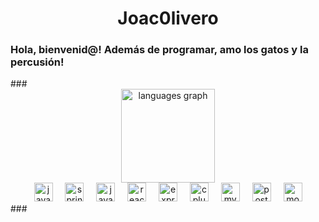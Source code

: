 <h1 align="center">Joac0livero</h1>
<h3 align="left">Hola, bienvenid@! Además de programar, amo los gatos y la percusión!</h3>
###

<div align="center">
  <img src="https://github-readme-stats.vercel.app/api/top-langs/?username=Pulpoide&theme=vue-dark&show_icons=true&hide_border=true&layout=compact" height="150" alt="languages graph"  />
</div>
<div align="center">
  <img src="https://cdn.jsdelivr.net/gh/devicons/devicon/icons/java/java-original.svg" width="30" alt="java logo" />
  <img width="12" />
  <img src="https://cdn.jsdelivr.net/gh/devicons/devicon/icons/spring/spring-original.svg" width="30" alt="spring logo" />
  <img width="12" />
  <img src="https://cdn.jsdelivr.net/gh/devicons/devicon/icons/javascript/javascript-original.svg" width="30" alt="javascript logo" />
  <img width="12" />
  <img src="https://cdn.jsdelivr.net/gh/devicons/devicon/icons/react/react-original.svg" width="30" alt="react logo" />
  <img width="12" />
  <img src="https://cdn.jsdelivr.net/gh/devicons/devicon/icons/express/express-original.svg" width="30" alt="express logo" />
  <img width="12" />
  <img src="https://cdn.jsdelivr.net/gh/devicons/devicon/icons/cplusplus/cplusplus-original.svg" width="30" alt="cplusplus logo" />
  <img width="12" />
  <img src="https://cdn.jsdelivr.net/gh/devicons/devicon/icons/mysql/mysql-original.svg" width="30" alt="mysql logo" />
  <img width="12" />
  <img src="https://cdn.jsdelivr.net/gh/devicons/devicon/icons/postgresql/postgresql-original.svg" width="30" alt="postgresql logo" />
  <img width="12" />
  <img src="https://cdn.jsdelivr.net/gh/devicons/devicon/icons/mongodb/mongodb-original.svg" width="30" alt="mongodb logo" />
</div>
###

